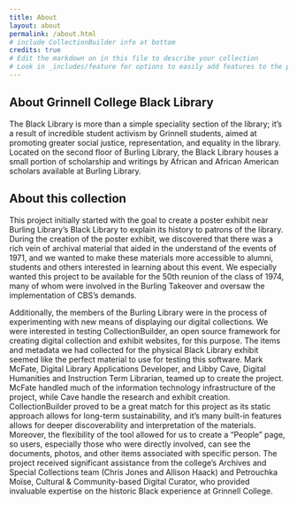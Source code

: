 ```yaml
---
title: About
layout: about
permalink: /about.html
# include CollectionBuilder info at bottom
credits: true
# Edit the markdown on in this file to describe your collection
# Look in _includes/feature for options to easily add features to the page
---
```




## About Grinnell College Black Library 

The Black Library is more than a simple speciality section of the library; it’s a result of incredible student activism by Grinnell students, aimed at promoting greater social justice, representation, and equality in the library.  Located on the second floor of Burling Library, the Black Library houses a small portion of scholarship and writings by African and African American scholars available at Burling Library. 

## About this collection
This project initially started with the goal to create a poster exhibit near Burling Library’s Black Library to explain its history to patrons of the library. During the creation of the poster exhibit, we discovered that there was a rich vein of archival material that aided in the understand of the events of 1971, and we wanted to make these materials more accessible to alumni, students and others interested in learning about this event. We especially wanted this project to be available for the 50th reunion of the class of 1974, many of whom were involved in the Burling Takeover and oversaw the implementation of CBS’s demands. 

Additionally, the members of the Burling Library were in the process of experimenting with new means of displaying our digital collections. We were interested in testing CollectionBuilder, an open source framework for creating digital collection and exhibit websites, for this purpose. The items and metadata we had collected for the physical Black Library exhibit seemed like the perfect material to use for testing this software. Mark McFate, Digital Library Applications Developer, and Libby Cave, Digital Humanities and Instruction Term Librarian, teamed up to create the project. McFate handled much of the information technology infrastructure of the project, while Cave handle the research and exhibit creation. CollectionBuilder proved to be a great match for this project as its static approach allows for long-term sustainability, and it’s many built-in features allows for deeper discoverability and interpretation of the materials. Moreover, the flexibility of the tool allowed for us to create a “People” page, so users, especially those who were directly involved, can see the documents, photos, and other items associated with specific person. 
The project received significant assistance from the college’s Archives and Special Collections team (Chris Jones and Allison Haack) and Petrouchka Moïse, Cultural & Community-based Digital Curator, who provided invaluable expertise on the historic Black experience at Grinnell College. 




